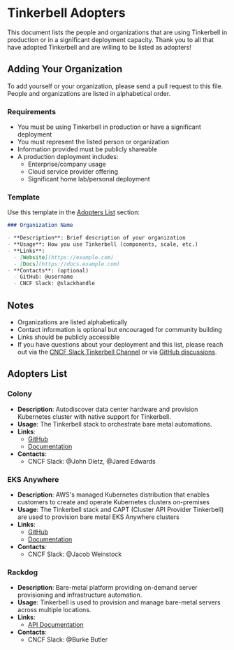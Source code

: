# Tinkerbell Adopters

This document lists the people and organizations that are using Tinkerbell in production or in a significant deployment capacity. Thank you to all that have adopted Tinkerbell and are willing to be listed as adopters!

## Adding Your Organization

To add yourself or your organization, please send a pull request to this file. People and organizations are listed in alphabetical order.

### Requirements

- You must be using Tinkerbell in production or have a significant deployment
- You must represent the listed person or organization
- Information provided must be publicly shareable
- A production deployment includes:
  - Enterprise/company usage
  - Cloud service provider offering
  - Significant home lab/personal deployment

### Template

Use this template in the [Adopters List](#adopters-list) section:

```markdown
### Organization Name

- **Description**: Brief description of your organization
- **Usage**: How you use Tinkerbell (components, scale, etc.)
- **Links**:
  - [Website](https://example.com)
  - [Docs](https://docs.example.com)
- **Contacts**: (optional)
  - GitHub: @username
  - CNCF Slack: @slackhandle
```

## Notes

- Organizations are listed alphabetically
- Contact information is optional but encouraged for community building
- Links should be publicly accessible
- If you have questions about your deployment and this list, please reach out via the [CNCF Slack Tinkerbell Channel](https://cloud-native.slack.com/archives/C01SRB41GMT) or via [GitHub discussions](https://github.com/tinkerbell/tinkerbell/discussions/new/choose).

## Adopters List

### Colony

- **Description**: Autodiscover data center hardware and provision Kubernetes cluster with native support for Tinkerbell.
- **Usage**: The Tinkerbell stack to orchestrate bare metal automations.
- **Links**:
  - [GitHub](https://github.com/konstructio/colony)
  - [Documentation](https://colony.konstruct.io/docs/)
- **Contacts**:
  - CNCF Slack: @John Dietz, @Jared Edwards 

### EKS Anywhere

- **Description**: AWS's managed Kubernetes distribution that enables customers to create and operate Kubernetes clusters on-premises
- **Usage**: The Tinkerbell stack and CAPT (Cluster API Provider Tinkerbell) are used to provision bare metal EKS Anywhere clusters
- **Links**:
  - [GitHub](https://github.com/aws/eks-anywhere)
  - [Documentation](https://anywhere.eks.amazonaws.com/docs/)
- **Contacts**:
  - CNCF Slack: @Jacob Weinstock

### Rackdog

- **Description**: Bare-metal platform providing on-demand server provisioning and infrastructure automation.
- **Usage**: Tinkerbell is used to provision and manage bare-metal servers across multiple locations.
- **Links**:
  - [API Documentation](https://rackdog.readme.io/reference)
- **Contacts**:
  - CNCF Slack: @Burke Butler
